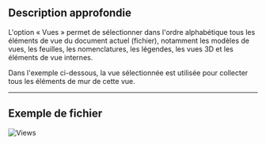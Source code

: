 ## Description approfondie
L'option « Vues » permet de sélectionner dans l'ordre alphabétique tous les éléments de vue du document actuel (fichier), notamment les modèles de vues, les feuilles, les nomenclatures, les légendes, les vues 3D et les éléments de vue internes.

Dans l'exemple ci-dessous, la vue sélectionnée est utilisée pour collecter tous les éléments de mur de cette vue.
___
## Exemple de fichier

![Views](./DSRevitNodesUI.Views_img.jpg)
